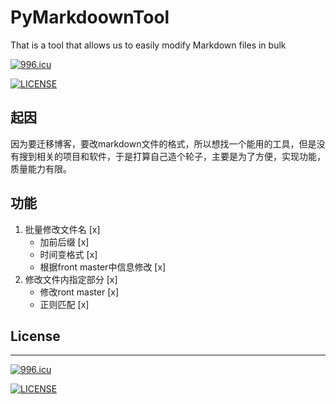 # PyMarkdoownTool


That is a tool that allows us to easily modify Markdown files in bulk


<a href="https://996.icu"><img src="https://img.shields.io/badge/link-996.icu-red.svg" alt="996.icu" /></a>


[![LICENSE](https://img.shields.io/badge/license-Anti%20996-blue.svg)](https://github.com/996icu/996.ICU/blob/master/LICENSE)

## 起因

因为要迁移博客，要改markdown文件的格式，所以想找一个能用的工具，但是没有搜到相关的项目和软件，于是打算自己造个轮子，主要是为了方便，实现功能，质量能力有限。

## 功能

1. 批量修改文件名 [x]
    * 加前后缀 [x]
    * 时间变格式 [x]
    * 根据front master中信息修改 [x]
2. 修改文件内指定部分 [x]
    * 修改ront master [x]
    * 正则匹配 [x]




## License

----------

<a href="https://996.icu"><img src="https://img.shields.io/badge/link-996.icu-red.svg" alt="996.icu" /></a>


[![LICENSE](https://img.shields.io/badge/license-Anti%20996-blue.svg)](https://github.com/996icu/996.ICU/blob/master/LICENSE)
